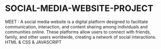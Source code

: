 # SOCIAL-MEDIA-WEBSITE-PROJECT
MEET : A social media website is a digital platform designed to facilitate communication, interaction, and content sharing among individuals and communities online. These platforms allow users to connect with friends, family, and other users worldwide, creating a network of social interactions. HTML &amp; CSS &amp; JAVASCRIPT
